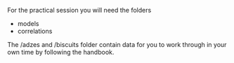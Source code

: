 For the practical session you will need the folders  
- models
- correlations  

The /adzes and /biscuits folder contain data for you to work through in your own time by following the handbook.  

  
  

